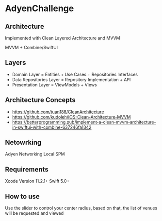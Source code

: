# AdyenChallenge

## Architecture

Implemented with Clean Layered Architecture and MVVM

MVVM + Combine/SwiftUI

## Layers

* Domain Layer = Entities + Use Cases + Repositories Interfaces
* Data Repositories Layer = Repository Implementation + API
* Presentation Layer = ViewModels + Views

## Architecture Concepts

* https://github.com/tuan188/CleanArchitecture
* https://github.com/kudoleh/iOS-Clean-Architecture-MVVM
* https://betterprogramming.pub/implement-a-clean-mvvm-architecture-in-swiftui-with-combine-637246fa1342

## Netowrking

Adyen Networking Local SPM

## Requirements

Xcode Version 11.2.1+ Swift 5.0+

## How to use 

Use the slider to control your center radius, based on that, the list of venues will be requested and viewed
